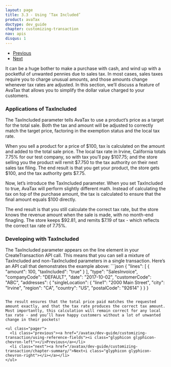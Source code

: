 ```yaml
---
layout: page
title: 3.3 - Using ‘Tax Included’
product: avaTax
doctype: dev_guide
chapter: customizing-transaction
nav: apis
disqus: 1
---
```


<ul class="pager">
  <li class="previous"><a href="/avatax/dev-guide/customizing-transaction/using-reference-fields"><i class="glyphicon glyphicon-chevron-left"></i>Previous</a></li>
  <li class="next"><a href="/avatax/dev-guide/customizing-transaction/chapter-summary/">Next<i class="glyphicon glyphicon-chevron-right"></i></a></li>
</ul>

It can be a huge bother to make a purchase with cash, and wind up with a pocketful of unwanted pennies due to sales tax. In most cases, sales taxes require you to charge unusual amounts, and those amounts change whenever tax rates are adjusted. In this section, we’ll discuss a feature of AvaTax that allows you to simplify the dollar value charged to your customers.

<h3>Applications of TaxIncluded</h3>

The TaxIncluded parameter tells AvaTax to use a product’s price as a target for the total sale. Both the tax and amount will be adjusted to correctly match the target price, factoring in the exemption status and the local tax rate.

When you sell a product for a price of $100, tax is calculated on the amount and added to the total sale price. The local tax rate in Irvine, California totals 7.75% for our test company, so with tax you’ll pay $107.75; and the store selling you the product will remit $7.750 to the tax authority on their next sales tax filing. The end result is that you get your product, the store gets $100, and the tax authority gets $7.75.

Now, let’s introduce the TaxIncluded parameter. When you set TaxIncluded to true, AvaTax will perform slightly different math. Instead of calculating the tax on top of the purchase amount, the tax is calculated to ensure that the final amount equals $100 directly. 

The end result is that you still calculate the correct tax rate, but the store knows the revenue amount when the sale is made, with no month-end finagling. The store keeps $92.81, and remits $7.19 of tax - which reflects the correct tax rate of 7.75%.

<h3>Developing with TaxIncluded</h3>
The TaxIncluded parameter appears on the line element in your CreateTransaction API call. This means that you can sell a mixture of TaxIncluded and non-TaxIncluded parameters in a single transaction. Here’s an API call that demonstrates the example above:
```json
{
  "lines": [
    {
      "amount": 100,
      "taxIncluded": "true"
    }
  ],
  "type": "SalesInvoice",
  "companyCode": "DEFAULT",
  "date": "2017-10-02",
  "customerCode": "ABC",
  "addresses": {
    "singleLocation": {
      "line1": "2000 Main Street",
      "city": "Irvine",
      "region": "CA",
      "country": "US",
      "postalCode": "92614"
    }
  }
}

```

The result ensures that the total price paid matches the requested amount exactly, and that the tax rate produces the correct tax amount. Most importantly, this calculation will remain correct for any local tax rate - and you’ll have happy customers without a lot of unwanted change in their pockets!

<ul class="pager">
  <li class="previous"><a href="/avatax/dev-guide/customizing-transaction/using-reference-fields"><i class="glyphicon glyphicon-chevron-left"></i>Previous</a></li>
  <li class="next"><a href="/avatax/dev-guide/customizing-transaction/chapter-summary/">Next<i class="glyphicon glyphicon-chevron-right"></i></a></li>
</ul>
